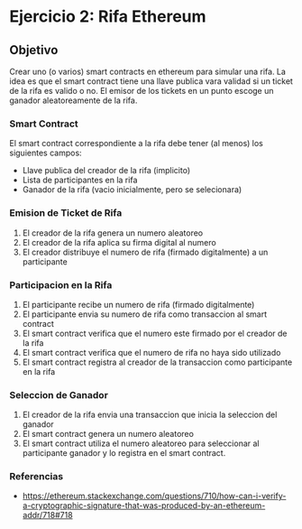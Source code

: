 # Ejercicio 2: Rifa Ethereum

## Objetivo

Crear uno (o varios) smart contracts en ethereum para simular una
rifa. La idea es que el smart contract tiene una llave publica
vara validad si un ticket de la rifa es valido o no. El emisor
de los tickets en un punto escoge un ganador aleatoreamente
de la rifa.

### Smart Contract

El smart contract correspondiente a la rifa debe tener (al menos) los
siguientes campos:

* Llave publica del creador de la rifa (implicito)
* Lista de participantes en la rifa
* Ganador de la rifa (vacio inicialmente, pero se selecionara)

### Emision de Ticket de Rifa

1. El creador de la rifa genera un numero aleatoreo
2. El creador de la rifa aplica su firma digital al numero
3. El creador distribuye el numero de rifa (firmado digitalmente) a un participante

### Participacion en la Rifa
1. El participante recibe un numero de rifa (firmado digitalmente)
2. El participante envia su numero de rifa como transaccion al smart contract
3. El smart contract verifica que el numero este firmado por el creador de la rifa
4. El smart contract verifica que el numero de rifa no haya sido utilizado
5. El smart contract registra al creador de la transaccion como participante en la rifa

### Seleccion de Ganador
1. El creador de la rifa envia una transaccion que inicia la seleccion del ganador
2. El smart contract genera un numero aleatoreo
3. El smart contract utiliza el numero aleatoreo para seleccionar al participante ganador y lo registra en el smart contract.


### Referencias
* https://ethereum.stackexchange.com/questions/710/how-can-i-verify-a-cryptographic-signature-that-was-produced-by-an-ethereum-addr/718#718